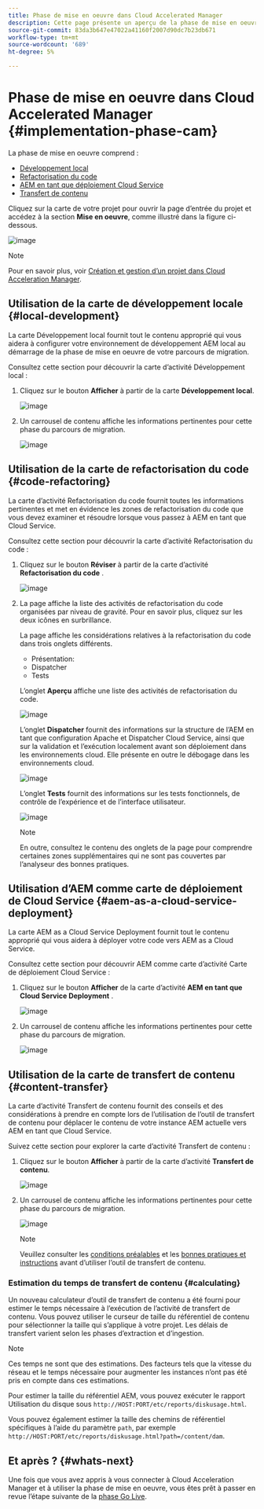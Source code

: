 ```yaml
---
title: Phase de mise en oeuvre dans Cloud Accelerated Manager
description: Cette page présente un aperçu de la phase de mise en oeuvre dans Cloud Acceleration Manager.
source-git-commit: 83da3b647e47022a41160f2007d90dc7b23db671
workflow-type: tm+mt
source-wordcount: '689'
ht-degree: 5%

---
```



# Phase de mise en oeuvre dans Cloud Accelerated Manager {#implementation-phase-cam}

La phase de mise en oeuvre comprend :

* [Développement local](#local-development)
* [Refactorisation du code](#code-refactoring)
* [AEM en tant que déploiement Cloud Service](#aem-as-a-cloud-service-deployment)
* [Transfert de contenu](#content-transfer)


Cliquez sur la carte de votre projet pour ouvrir la page d’entrée du projet et accédez à la section **Mise en oeuvre**, comme illustré dans la figure ci-dessous.

![image](/help/move-to-cloud-service/cloud-acceleration-manager/assets/implementation-1.png)

>[!NOTE]
>Pour en savoir plus, voir [Création et gestion d’un projet dans Cloud Acceleration Manager](https://experienceleague.adobe.com/docs/experience-manager-cloud-service/moving/cloud-acceleration-manager/using-cam/getting-started-cam.html?lang=en#create-project).


## Utilisation de la carte de développement locale {#local-development}

La carte Développement local fournit tout le contenu approprié qui vous aidera à configurer votre environnement de développement AEM local au démarrage de la phase de mise en oeuvre de votre parcours de migration.

Consultez cette section pour découvrir la carte d’activité Développement local :

1. Cliquez sur le bouton **Afficher** à partir de la carte **Développement local**.

   ![image](/help/move-to-cloud-service/cloud-acceleration-manager/assets/implementation-2.png)

1. Un carrousel de contenu affiche les informations pertinentes pour cette phase du parcours de migration.

   ![image](/help/move-to-cloud-service/cloud-acceleration-manager/assets/implementation-3.png)


## Utilisation de la carte de refactorisation du code {#code-refactoring}

La carte d’activité Refactorisation du code fournit toutes les informations pertinentes et met en évidence les zones de refactorisation du code que vous devez examiner et résoudre lorsque vous passez à AEM en tant que Cloud Service.

Consultez cette section pour découvrir la carte d’activité Refactorisation du code :

1. Cliquez sur le bouton **Réviser** à partir de la carte d’activité **Refactorisation du code** .

   ![image](/help/move-to-cloud-service/cloud-acceleration-manager/assets/implementation-4.png)

1. La page affiche la liste des activités de refactorisation du code organisées par niveau de gravité. Pour en savoir plus, cliquez sur les deux icônes en surbrillance.

   La page affiche les considérations relatives à la refactorisation du code dans trois onglets différents.

   * Présentation:
   * Dispatcher
   * Tests

   L’onglet **Aperçu** affiche une liste des activités de refactorisation du code.

   ![image](/help/move-to-cloud-service/cloud-acceleration-manager/assets/coderefactoring-1.png)

   L’onglet **Dispatcher** fournit des informations sur la structure de l’AEM en tant que configuration Apache et Dispatcher Cloud Service, ainsi que sur la validation et l’exécution localement avant son déploiement dans les environnements cloud. Elle présente en outre le débogage dans les environnements cloud.

   ![image](/help/move-to-cloud-service/cloud-acceleration-manager/assets/coderefactoring-2.png)

   L’onglet **Tests** fournit des informations sur les tests fonctionnels, de contrôle de l’expérience et de l’interface utilisateur.

   ![image](/help/move-to-cloud-service/cloud-acceleration-manager/assets/coderefactoring-3.png)


   >[!NOTE]
   >En outre, consultez le contenu des onglets de la page pour comprendre certaines zones supplémentaires qui ne sont pas couvertes par l’analyseur des bonnes pratiques.


## Utilisation d’AEM comme carte de déploiement de Cloud Service {#aem-as-a-cloud-service-deployment}

La carte AEM as a Cloud Service Deployment fournit tout le contenu approprié qui vous aidera à déployer votre code vers AEM as a Cloud Service.

Consultez cette section pour découvrir AEM comme carte d’activité Carte de déploiement Cloud Service :

1. Cliquez sur le bouton **Afficher** de la carte d’activité **AEM en tant que Cloud Service Deployment** .

   ![image](/help/move-to-cloud-service/cloud-acceleration-manager/assets/implementation-6.png)

1. Un carrousel de contenu affiche les informations pertinentes pour cette phase du parcours de migration.

   ![image](/help/move-to-cloud-service/cloud-acceleration-manager/assets/aem-deployment-card.png)


## Utilisation de la carte de transfert de contenu {#content-transfer}

La carte d’activité Transfert de contenu fournit des conseils et des considérations à prendre en compte lors de l’utilisation de l’outil de transfert de contenu pour déplacer le contenu de votre instance AEM actuelle vers AEM en tant que Cloud Service.

Suivez cette section pour explorer la carte d’activité Transfert de contenu :

1. Cliquez sur le bouton **Afficher** à partir de la carte d’activité **Transfert de contenu**.

   ![image](/help/move-to-cloud-service/cloud-acceleration-manager/assets/implementation-8.png)

1. Un carrousel de contenu affiche les informations pertinentes pour cette phase du parcours de migration.

   ![image](/help/move-to-cloud-service/cloud-acceleration-manager/assets/content-transfertool-card.png)

   >[!NOTE]
   >Veuillez consulter les [conditions préalables](https://experienceleague.adobe.com/docs/experience-manager-cloud-service/moving/cloud-migration/content-transfer-tool/prerequisites-content-transfer-tool.html?lang=en) et les [bonnes pratiques et instructions](https://experienceleague.adobe.com/docs/experience-manager-cloud-service/moving/cloud-migration/content-transfer-tool/overview-content-transfer-tool.html?lang=fr) avant d’utiliser l’outil de transfert de contenu.

### Estimation du temps de transfert de contenu {#calculating}

Un nouveau calculateur d’outil de transfert de contenu a été fourni pour estimer le temps nécessaire à l’exécution de l’activité de transfert de contenu. Vous pouvez utiliser le curseur de taille du référentiel de contenu pour sélectionner la taille qui s’applique à votre projet. Les délais de transfert varient selon les phases d’extraction et d’ingestion.

>[!NOTE]
>Ces temps ne sont que des estimations. Des facteurs tels que la vitesse du réseau et le temps nécessaire pour augmenter les instances n’ont pas été pris en compte dans ces estimations.

Pour estimer la taille du référentiel AEM, vous pouvez exécuter le rapport Utilisation du disque sous `http://HOST:PORT/etc/reports/diskusage.html`.

Vous pouvez également estimer la taille des chemins de référentiel spécifiques à l’aide du paramètre `path`, par exemple `http://HOST:PORT/etc/reports/diskusage.html?path=/content/dam`.

## Et après ? {#whats-next}

Une fois que vous avez appris à vous connecter à Cloud Acceleration Manager et à utiliser la phase de mise en oeuvre, vous êtes prêt à passer en revue l’étape suivante de la [phase Go Live](https://experienceleague.adobe.com/docs/experience-manager-cloud-service/moving/cloud-acceleration-manager/using-cam/cam-golive-phase.html?lang=en).
